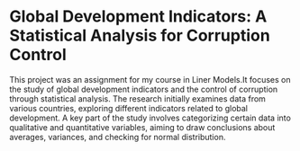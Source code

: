 # Global Development Indicators: A Statistical Analysis for Corruption Control
This project was an assignment for my course in Liner Models.It focuses on the study of global development indicators and the control of corruption through statistical analysis. The research initially examines data from various countries, exploring different indicators related to global development. A key part of the study involves categorizing certain data into qualitative and quantitative variables, aiming to draw conclusions about averages, variances, and checking for normal distribution.
